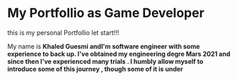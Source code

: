 # My Portfollio as Game Developer
this is my personal Portfollio let start!!!

My name is <b>Khaled Guesmi <b/> andI'm software engineer with some experience to back up.
I've obtained my engineering degre Mars 2021 and since then I've experienced many trials .
I humbly allow myself to introduce some of this journey , though some of it is under 
